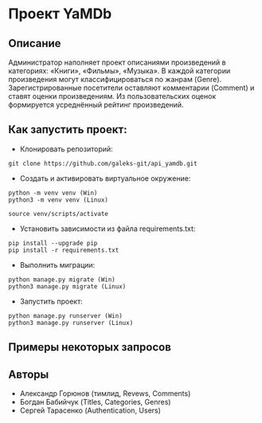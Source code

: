 # Проект YaMDb

## Описание
Администратор наполняет проект описаниями произведений в категориях: «Книги», «Фильмы», «Музыка». 
В каждой категории произведения могут классифицироваться по жанрам (Genre).
Зарегистрированные посетители оставляют комментарии (Comment) и ставят оценки произведениям.
Из пользовательских оценок формируется усреднённый рейтинг произведений.

## Как запустить проект:
* Клонировать репозиторий:
```
git clone https://github.com/galeks-git/api_yamdb.git
```

* Cоздать и активировать виртуальное окружение:
```
python -m venv venv (Win)
python3 -m venv venv (Linux)

source venv/scripts/activate
```

* Установить зависимости из файла requirements.txt:
```
pip install --upgrade pip
pip install -r requirements.txt
```

* Выполнить миграции:
```
python manage.py migrate (Win)
python3 manage.py migrate (Linux)
```

* Запустить проект:
```
python manage.py runserver (Win)
python3 manage.py runserver (Linux)
```

## Примеры некоторых запросов


## Авторы
- Александр Горюнов (тимлид, Revews, Comments)
- Богдан Бабийчук (Titles, Categories, Genres)
- Сергей Тарасенко (Authentication, Users)